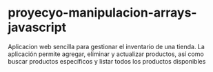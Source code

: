 # proyecyo-manipulacion-arrays-javascript
Aplicacion web sencilla para gestionar el inventario de una tienda. La aplicación permite agregar, eliminar y actualizar productos, así como buscar productos específicos y listar todos los productos disponibles
